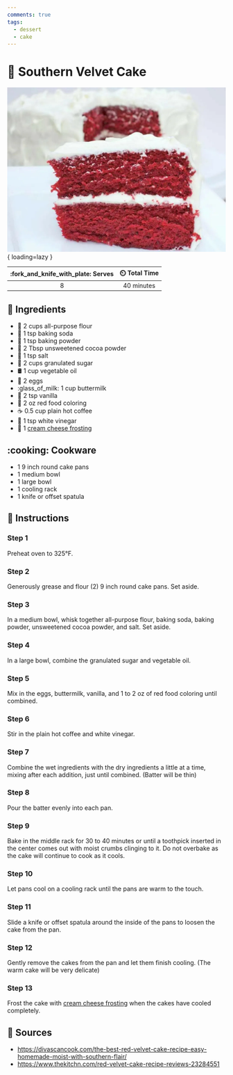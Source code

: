 ```yaml
---
comments: true
tags:
  - dessert
  - cake
---
```

# :cake: Southern Velvet Cake

![Southern Velvet Cake](../../assets/images/southern-velvet-cake.png){ loading=lazy }

| :fork_and_knife_with_plate: Serves | :timer_clock: Total Time |
|:----------------------------------:|:-----------------------: |
| 8 | 40 minutes |

## :salt: Ingredients

- :ear_of_rice: 2 cups all-purpose flour
- :cup_with_straw: 1 tsp baking soda
- :dash: 1 tsp baking powder
- :chocolate_bar: 2 Tbsp unsweetened cocoa powder
- :salt: 1 tsp salt
- :candy: 2 cups granulated sugar
- :oil_drum: 1 cup vegetable oil
- :egg: 2 eggs
- :glass_of_milk: 1 cup buttermilk
- :icecream: 2 tsp vanilla
- :red_circle: 2 oz red food coloring
- :coffee: 0.5 cup plain hot coffee
- :sake: 1 tsp white vinegar
- :cake: 1 [cream cheese frosting][1]

## :cooking: Cookware

- 1 9 inch round cake pans
- 1 medium bowl
- 1 large bowl
- 1 cooling rack
- 1 knife or offset spatula

## :pencil: Instructions

### Step 1

Preheat oven to 325°F.

### Step 2

Generously grease and flour (2) 9 inch round cake pans. Set aside.

### Step 3

In a medium bowl, whisk together all-purpose flour, baking soda, baking powder, unsweetened cocoa powder, and salt. Set
aside.

### Step 4

In a large bowl, combine the granulated sugar and vegetable oil.

### Step 5

Mix in the eggs, buttermilk, vanilla, and 1 to 2 oz of red food coloring until combined.

### Step 6

Stir in the plain hot coffee and white vinegar.

### Step 7

Combine the wet ingredients with the dry ingredients a little at a time, mixing after each addition, just until
combined. (Batter will be thin)

### Step 8

Pour the batter evenly into each pan.

### Step 9

Bake in the middle rack for 30 to 40 minutes or until a toothpick inserted in the center comes out with moist crumbs
clinging to it. Do not overbake as the cake will continue to cook as it cools.

### Step 10

Let pans cool on a cooling rack until the pans are warm to the touch.

### Step 11

Slide a knife or offset spatula around the inside of the pans to loosen the cake from the pan.

### Step 12

Gently remove the cakes from the pan and let them finish cooling. (The warm cake will be very delicate)

### Step 13

Frost the cake with [cream cheese frosting][1] when the cakes have cooled completely.

## :link: Sources

- <https://divascancook.com/the-best-red-velvet-cake-recipe-easy-homemade-moist-with-southern-flair/>
- <https://www.thekitchn.com/red-velvet-cake-recipe-reviews-23284551>

[1]: <../../ingredients/frosting/cream-cheese-frosting.md>
